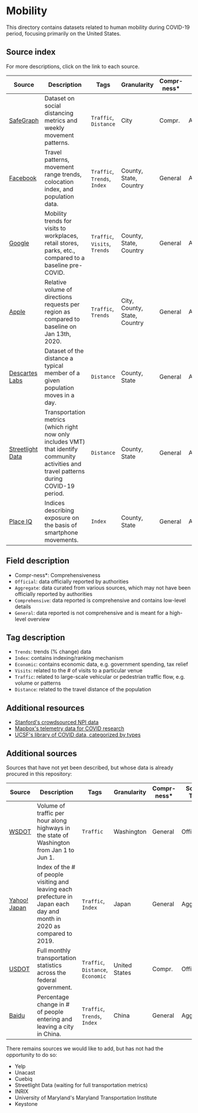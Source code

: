# Mobility

This directory contains datasets related to human mobility during COVID-19 period, focusing primarily on the United States.

## Source index

For more descriptions, click on the link to each source.

| Source | Description | Tags | Granularity | Compr-ness* | Source Type | First Updated | Last Updated |
|-|-|-|-|-|-|-|-|
| [SafeGraph](safegraph/) | Dataset on social distancing metrics and weekly movement patterns. | `Traffic`, `Distance` | City | Compr. | Aggregate | 01/01/2020 | 06/01/2020 |
| [Facebook](facebook/) | Travel patterns, movement range trends, colocation index, and population data. | `Traffic`, `Trends`, `Index` | County, State, Country | General | Aggregate | 02/28/2020 | 06/03/2020 |
| [Google](google/) | Mobility trends for visits to workplaces, retail stores, parks, etc., compared to a baseline pre-COVID. | `Traffic`, `Visits`, `Trends` | County, State, Country | General | Aggregate | 02/15/2020 | 05/25/2020 |
| [Apple](apple/) | Relative volume of directions requests per region as compared to baseline on Jan 13th, 2020. | `Traffic`, `Trends` | City, County, State, Country | General | Aggregate |  01/13/2020 | 06/02/2020 |
| [Descartes Labs](descartes/) | Dataset of the distance a typical member of a given population moves in a day. | `Distance` | County, State | General | Aggregate | 03/01/2020 | - |
| [Streetlight Data](streetlight/) | Transportation metrics (which right now only includes VMT) that identify community activities and travel patterns during COVID-19 period. | `Distance` | County, State | General | Aggregate | 03/01/2020 | 06/04/2020 |
| [Place IQ](placeiq/) | Indices describing exposure on the basis of smartphone movements. | `Index` | County, State | General | Aggregate | 01/20/2020 | - |

## Field description

- Compr-ness*: Comprehensiveness
- `Official`: data officially reported by authorities
- `Aggregate`: data curated from various sources, which may not have been officially reported by authorities
- `Comprehensive`: data reported is comprehensive and contains low-level details
- `General`: data reported is not comprehensive and is meant for a high-level overview

## Tag description

- `Trends`: trends (% change) data
- `Index`: contains indexing/ranking mechanism
- `Economic`: contains economic data, e.g. government spending, tax relief
- `Visits`: related to the # of visits to a particular venue
- `Traffic`: related to large-scale vehicular or pedestrian traffic flow, e.g. volume or patterns
- `Distance`: related to the travel distance of the population

## Additional resources

- [Stanford's crowdsourced NPI data](http://hci.st/socialdistancing-dataset)
- [Mapbox's telemetry data for COVID research](https://blog.mapbox.com/support-for-covid-19-apps-497de40fee9c)
- [UCSF's library of COVID data, categorized by types](https://guides.ucsf.edu/COVID19/data)

## Additional sources

Sources that have not yet been described, but whose data is already procured in this repository:

| Source | Description | Tags | Granularity | Compr-ness* | Source Type | First Updated | Last Updated |
|-|-|-|-|-|-|-|-|
| [WSDOT](https://tracflow.wsdot.wa.gov/contourdata/brainscan) | Volume of traffic per hour along highways in the state of Washington from Jan 1 to Jun 1. | `Traffic` | Washington | General | Official | - | 06/01/2020 |
| [Yahoo! Japan](https://ds.yahoo.co.jp/report/) | Index of the # of people visiting and leaving each prefecture in Japan each day and month in 2020 as compared to 2019. | `Traffic`, `Index` | Japan | General | Aggregate | - | 06/01/2020 |
| [USDOT](https://datahub.transportation.gov/Research-and-Statistics/Monthly-Transportation-Statistics/crem-w557) | Full monthly transportation statistics across the federal government. | `Traffic`, `Distance`, `Economic` | United States | Compr. | Official | - | 06/03/2020 |
| [Baidu](https://dataverse.harvard.edu/dataset.xhtml?persistentId=doi:10.7910/DVN/FAEZIO&version=16.1) | Percentage change in # of people entering and leaving a city in China. | `Traffic`, `Trends`, `Index` | China | General | Aggregate | - | 05/03/2020 |

There remains sources we would like to add, but has not had the opportunity to do so:

- Yelp
- Unacast
- Cuebiq
- Streetlight Data (waiting for full transportation metrics)
- INRIX
- University of Maryland's Maryland Transportation Institute
- Keystone
